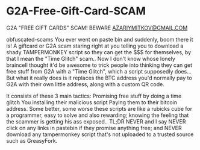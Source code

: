 # G2A-Free-Gift-Card-SCAM
G2A "FREE GIFT CARDS" SCAM!  BEWARE AZARIYMITKOV@GMAIL.COM

obfuscated-scams
You ever went on paste bin and suddenly, boom there it is! A giftcard or G2A scam staring right at you telling you to download a shady TAMPERMONKEY script so they can get the $$$ for themselves, by that I mean the "Time Glitch" scam..
Now I don't know whose lonely braincell thought it'd be awesome to trick people into thinking they can get free stuff from G2A with a "Time Glitch", which a script supposedly does... But what it really does is it replaces the BTC address you'd normally pay to G2A with their own little address, along with a custom QR code.

It consists of these 3 main tactics:
Promising free stuff by doing a time glitch
You installing their malicious script
Paying them to their bitcoin address. Some better, some worse these scripts are like a rubicks cube for a programmer, easy to solve and also rewarding; knowing the feeling that the scammer is getting his ass exposed..
TL;DR
NEVER and I say NEVER click on any links in pastebin if they promise anything free; and NEVER download any tampermonkey script that's not uploaded to a trusted source such as GreasyFork.
